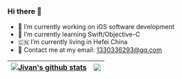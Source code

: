 ### Hi there 👋

- 💼 I’m currently working on iOS software development
- 📖 I’m currently learning Swift/Objective-C
- 🇨🇳 I’m currently living in Hefei China
- 📮 Contact me at my email: 1330336293@qq.com

| <a href="https://github.com/JivanHuang/github-readme-stats"><img align="center" src="https://github-readme-stats.vercel.app/api?username=JivanHuang&show_icons=true&include_all_commits=true&theme=github_dark&hide_border=true&count_private=true" alt="Jivan's github stats" /></a> | <a href="https://github.com/JivanHuang/github-readme-stats"><img align="center" src="https://github-readme-stats.vercel.app/api/top-langs/?username=JivanHuang&layout=compact&theme=github_dark&hide_border=true&hide=ruby,shell" /></a> |
| ------------- | ------------- |
